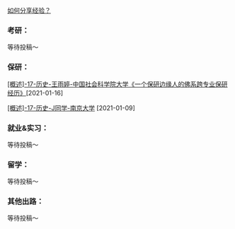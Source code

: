 [如何分享经验？](Preface/fenxiang.md)

### 考研：

等待投稿～

### 保研：

[[概述]-17-历史-王雨婷-中国社会科学院大学《一个保研边缘人的佛系跨专业保研经历》](升学就业/历史学院/17-历史-王雨婷.md)[2021-01-16]

[[概述]-17-历史-J同学-南京大学](升学就业/历史学院/17-历史-J同学.md) [2021-01-09]

### 就业&实习：

等待投稿～

### 留学：

等待投稿～

### 其他出路：

等待投稿～